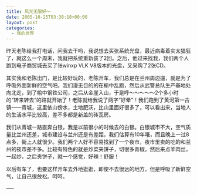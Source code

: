 ```yaml
---
title: 风光无限好～
date: 2005-10-25T03:38:18+00:00
layout: post
categories:
  - 我的世界
---
```

昨天老陈给我打电话，问我去干吗，我说想去买张系统光盘，最近病毒着实太猖狂了，就这么一个周末，我就把系统重新装了2回。之后，他过来找我，我们两个人跑到电子商贸城去买了张winxp VLK V8版本的光盘，又采购了2张CD。

其实我和老陈出门，是比较好玩的，老陈开车，我们总是在兰州周边遛，就是为了呼吸外面新鲜的空气吧。我们漫无目的的在榆中乱跑，然后从武警总队生产基地处向北走，到了榆中钢铁公司，之后从金崖入山，于是呼～～～～～2个多小时的“转来转去”的路就开始了！老陈就给我说了两字“好晕”！我们跑到了黄河第一古镇——青城，这里依山傍水，土地肥沃，比山里面好很多了，可以看出来，当地人的生活水平比较高，差不多都是新盖的砖瓦房。

我们从青城一路直奔白银，我是以前很小的时候去的白银。白银城市不大，空气质量比兰州还差，城市建设与兰州还是有差距，我们估算有10年哦，而且晚上一过8点多，街上人就很少。我们两个人好不容易找到了一个夜市，夜市里卖的吃的和兰州的夜市差不多。比较有特色的就是炒菜夹饼子，切很多青椒，然后来点羊肉丝，一起炒，之后夹饼子，就一个感觉，好辣！舒服！

以后有车了，也要这样开车去外地逛逛，即使不去很远的地方，但是呼吸了新鲜空气，让自己很放松。呵呵。

—–